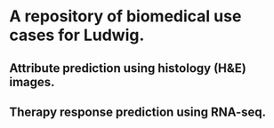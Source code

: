 # A repository of biomedical use cases for Ludwig.

## Attribute prediction using histology (H&E) images.

## Therapy response prediction using RNA-seq.
